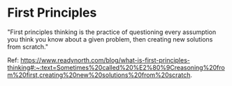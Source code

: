 # First Principles

"First principles thinking is the practice of questioning every assumption you think you know about a given problem, then creating new solutions from scratch."

Ref: https://www.readynorth.com/blog/what-is-first-principles-thinking#:~:text=Sometimes%20called%20%E2%80%9Creasoning%20from%20first,creating%20new%20solutions%20from%20scratch.

